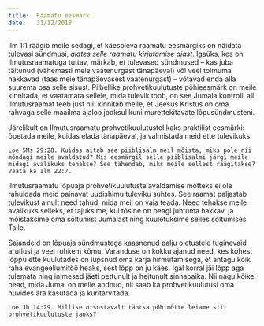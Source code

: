 ```yaml
---
title:  Raamatu eesmärk
date:   31/12/2018
---
```


Ilm 1:1 räägib meile sedagi, et käesoleva raamatu eesmärgiks on näidata tulevasi sündmusi, _alates selle raamatu kirjutamise ajast_. Igaüks, kes on Ilmutusraamatuga tuttav, märkab, et tulevased sündmused – kas juba täitunud (vähemasti meie vaatenurgast tänapäeval) või veel toimuma hakkavad (taas meie tänapäevasest vaatenurgast) – võtavad enda alla suurema osa selle sisust.
Piibellike prohvetikuulutuste põhieesmärk on meile kinnitada, et vaatamata sellele, mida tulevik toob, on see Jumala kontrolli all. Ilmutusraamat teeb just nii: kinnitab meile, et Jeesus Kristus on oma rahvaga selle maailma ajaloo jooksul kuni murettekitavate lõpusündmusteni.

Järelikult on Ilmutusraamatu prohvetikuulutustel kaks praktilist eesmärki: õpetada meile, kuidas elada tänapäeval, ja valmistada meid ette tulevikuks.

`Loe 5Ms 29:28. Kuidas aitab see piiblisalm meil mõista, miks pole nii mõndagi meile avaldatud? Mis eesmärgil selle piiblisalmi järgi meile midagi avalikuks tehakse? See tähendab, miks meile sellest räägitakse? Vaata ka Ilm 22:7.`

Ilmutusraamatu lõpuaja prohvetikuulutuste avaldamise mõtteks ei ole rahuldada meid painavat uudishimu tuleviku suhtes. See raamat paljastab tulevikust ainult need tahud, mida meil on vaja teada. Need tehakse meile avalikuks selleks, et tajuksime, kui tõsine on peagi juhtuma hakkav, ja mõistaksime oma sõltumist Jumalast ning kuuletuksime selles sõltumises Talle.

Sajandeid on lõpuaja sündmustega kaasnenud palju oletustele tuginevaid arutlusi ja veel rohkem kõmu. Varanduse on kokku ajanud need, kes kohest lõppu ette kuulutades on lüpsnud oma karja hirmutamisega, et antagu kõik raha evangeeliumitöö heaks, sest lõpp on ju käes. Igal korral jäi lõpp aga tulemata ning inimesed jäeti pettunult ja heitunult sinnapaika. Nii nagu kõike head, mida Jumal on meile andnud, nii saab ka prohvetikuulutusi oma huvides ära kasutada ja kuritarvitada.

`Loe Jh 14:29. Millise otsustavalt tähtsa põhimõtte leiame siit prohvetikuulutuste jaoks?`
